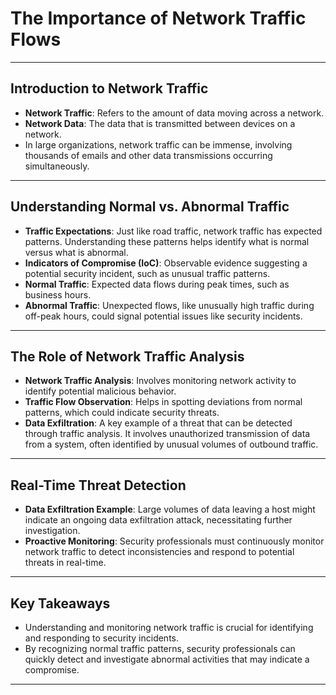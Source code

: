 # The Importance of Network Traffic Flows

---

## **Introduction to Network Traffic**

- **Network Traffic**: Refers to the amount of data moving across a network.
- **Network Data**: The data that is transmitted between devices on a network.
- In large organizations, network traffic can be immense, involving thousands of emails and other data transmissions occurring simultaneously.

---

## **Understanding Normal vs. Abnormal Traffic**

- **Traffic Expectations**: Just like road traffic, network traffic has expected patterns. Understanding these patterns helps identify what is normal versus what is abnormal.
- **Indicators of Compromise (IoC)**: Observable evidence suggesting a potential security incident, such as unusual traffic patterns.
- **Normal Traffic**: Expected data flows during peak times, such as business hours.
- **Abnormal Traffic**: Unexpected flows, like unusually high traffic during off-peak hours, could signal potential issues like security incidents.

---

## **The Role of Network Traffic Analysis**

- **Network Traffic Analysis**: Involves monitoring network activity to identify potential malicious behavior.
- **Traffic Flow Observation**: Helps in spotting deviations from normal patterns, which could indicate security threats.
- **Data Exfiltration**: A key example of a threat that can be detected through traffic analysis. It involves unauthorized transmission of data from a system, often identified by unusual volumes of outbound traffic.

---

## **Real-Time Threat Detection**

- **Data Exfiltration Example**: Large volumes of data leaving a host might indicate an ongoing data exfiltration attack, necessitating further investigation.
- **Proactive Monitoring**: Security professionals must continuously monitor network traffic to detect inconsistencies and respond to potential threats in real-time.

---

## **Key Takeaways**

- Understanding and monitoring network traffic is crucial for identifying and responding to security incidents.
- By recognizing normal traffic patterns, security professionals can quickly detect and investigate abnormal activities that may indicate a compromise.

---